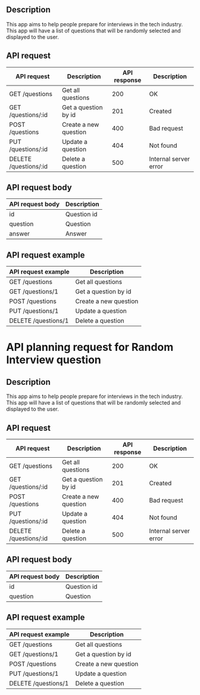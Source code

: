 
## Description

This app aims to help people prepare for interviews in the tech industry. This app will have a list of questions that will be randomly selected and displayed to the user.

## API request

| API request           | Description           | API response | Description           |
| --------------------- | --------------------- | ------------ | --------------------- |
| GET /questions        | Get all questions     | 200          | OK                    |
| GET /questions/:id    | Get a question by id  | 201          | Created               |
| POST /questions       | Create a new question | 400          | Bad request           |
| PUT /questions/:id    | Update a question     | 404          | Not found             |
| DELETE /questions/:id | Delete a question     | 500          | Internal server error |

## API request body

| API request body | Description |
| ---------------- | ----------- |
| id               | Question id |
| question         | Question    |
| answer           | Answer      |

## API request example

| API request example | Description           |
| ------------------- | --------------------- |
| GET /questions      | Get all questions     |
| GET /questions/1    | Get a question by id  |
| POST /questions     | Create a new question |
| PUT /questions/1    | Update a question     |
| DELETE /questions/1 | Delete a question     |

# API planning request for Random Interview question

## Description

This app aims to help people prepare for interviews in the tech industry. This app will have a list of questions that will be randomly selected and displayed to the user.

## API request

| API request           | Description           | API response | Description           |
| --------------------- | --------------------- | ------------ | --------------------- |
| GET /questions        | Get all questions     | 200          | OK                    |
| GET /questions/:id    | Get a question by id  | 201          | Created               |
| POST /questions       | Create a new question | 400          | Bad request           |
| PUT /questions/:id    | Update a question     | 404          | Not found             |
| DELETE /questions/:id | Delete a question     | 500          | Internal server error |

## API request body

| API request body | Description |
| ---------------- | ----------- |
| id               | Question id |
| question         | Question    |

## API request example

| API request example | Description           |
| ------------------- | --------------------- |
| GET /questions      | Get all questions     |
| GET /questions/1    | Get a question by id  |
| POST /questions     | Create a new question |
| PUT /questions/1    | Update a question     |
| DELETE /questions/1 | Delete a question     |
